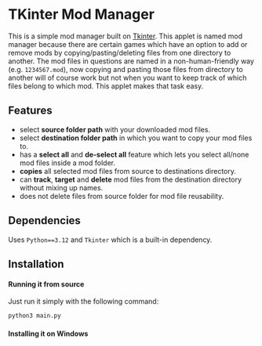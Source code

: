 # TKinter Mod Manager

This is a simple mod manager built on [Tkinter](https://docs.python.org/3/library/tk.html). This applet is named mod manager because there are certain games which have an option to add or remove mods by copying/pasting/deleting files from one directory to another. The mod files in questions are named in a non-human-friendly way (e.g. `1234567.mod`), now copying and pasting those files from directory to another will of course work but not when you want to keep track of which files belong to which mod. This applet makes that task easy.

## Features

- select **source folder path** with your downloaded mod files.
- select **destination folder path** in which you want to copy your mod files to.
- has a **select all** and **de-select all** feature which lets you select all/none mod files inside a mod folder.
- **copies** all selected mod files from source to destinations directory.
- can **track**, **target** and **delete** mod files from the destination directory without mixing up names.
- does not delete files from source folder for mod file reusability.

## Dependencies

Uses `Python==3.12` and `Tkinter` which is a built-in dependency. 

## Installation

#### Running it from source

Just run it simply with the following command:

```py
python3 main.py
```

#### Installing it on Windows
